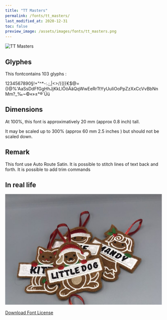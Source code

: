 ```yaml
---
title: "TT Masters"
permalink: /fonts/tt_masters/
last_modified_at: 2020-12-31
toc: false
preview_image: /assets/images/fonts/tt_masters.png
---
```

![TT Masters](/assets/images/fonts/tt_masters.png)

## Glyphes

This fontcontains 103 glyphs :

1234567890§!+"^*-:.;,|<>/}][{€$@=()@%'AaSsDdFfGgHhJjKkLlÖöÄäQqWwEeRrTtYyUuIiOoPpZzXxCcVvBbNnMm?_‰~©«»±°®´Üü

## Dimensions

At 100%, this font is approximatively 20 mm (approx 0.8 inch) tall.

It may be scaled up to  300% (approx 60 mm 2.5 inches ) but should not be scaled down.

## Remark
This font use Auto Route Satin.
It is possible to stitch lines of text back and forth.
It is possible to add trim commands


## In real life 
![Labels](/assets/images/fonts/TTmaster2.jpg)




[Download Font License](https://github.com/inkstitch/inkstitch/tree/main/fonts/tt_masters/LICENSE)
